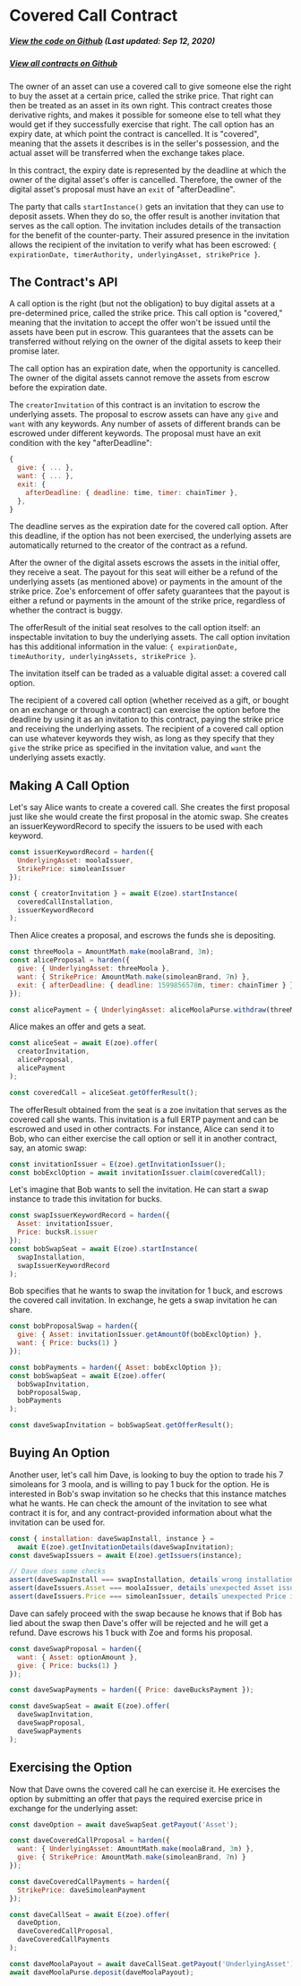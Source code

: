 # Covered Call Contract

<Zoe-Version/>

##### [View the code on Github](https://github.com/Agoric/agoric-sdk/blob/f29591519809dbadf19db0a26f38704d87429b89/packages/zoe/src/contracts/coveredCall.js) (Last updated: Sep 12, 2020)

##### [View all contracts on Github](https://github.com/Agoric/agoric-sdk/tree/master/packages/zoe/src/contracts)

The owner of an asset can use a covered call to give someone else the right
to buy the asset at a certain price, called the strike price. That right
can then be treated as an asset in its own right. This contract creates
those derivative rights, and makes it possible for someone else to tell
what they would get if they successfully exercise that right. The call
option has an expiry date, at which point the contract is cancelled. It is
"covered", meaning that the assets it describes is in the seller's
possession, and the actual asset will be transferred when the exchange takes
place.

In this contract, the expiry date is represented by the deadline at which
the owner of the digital asset's offer is cancelled. Therefore, the owner
of the digital asset's proposal must have an `exit` of "afterDeadline".

The party that calls `startInstance()` gets an invitation that they can use
to deposit assets. When they do so, the offer result is another invitation
that serves as the call option. The invitation includes details of the
transaction for the benefit of the counter-party. Their assured presence in
the invitation allows the recipient of the invitation to verify what has
been escrowed: `{ expirationDate, timerAuthority, underlyingAsset,
strikePrice }`.

## The Contract's API

A call option is the right (but not the obligation) to buy digital assets
at a pre-determined price, called the strike price. This call option is
"covered," meaning that the invitation to accept the offer won't be issued
until the assets have been put in escrow. This guarantees that the assets
can be transferred without relying on the owner of the digital assets to
keep their promise later.

The call option has an expiration date, when the opportunity is
cancelled. The owner of the digital assets cannot remove the assets from
escrow before the expiration date.

The `creatorInvitation` of this contract is an invitation to escrow the
underlying assets. The proposal to escrow assets can have any `give` and
`want` with any keywords. Any number of assets of different brands can be
escrowed under different keywords. The proposal must have an exit condition
with the key "afterDeadline":

```js
{
  give: { ... },
  want: { ... },
  exit: {
    afterDeadline: { deadline: time, timer: chainTimer },
  },
}
```

The deadline serves as the expiration date for the covered call
option. After this deadline, if the option has not been exercised, the
underlying assets are automatically returned to the creator of the contract
as a refund.

After the owner of the digital assets escrows the assets in the initial
offer, they receive a seat. The payout for this seat will either be a
refund of the underlying assets (as mentioned above) or payments in the
amount of the strike price. Zoe's enforcement of offer safety guarantees
that the payout is either a refund or payments in the amount of the strike
price, regardless of whether the contract is buggy.

The offerResult of the initial seat resolves to the call option itself: an
inspectable invitation to buy the underlying assets. The call option
invitation has this additional information in the value: `{ expirationDate,
timeAuthority, underlyingAssets, strikePrice }`.

The invitation itself can be traded as a valuable digital asset: a
covered call option.

The recipient of a covered call option (whether received as a gift, or
bought on an exchange or through a contract) can exercise the option before
the deadline by using it as an invitation to this contract, paying the
strike price and receiving the underlying assets. The recipient of a
covered call option can use whatever keywords they wish, as long as they
specify that they `give` the strike price as specified in the invitation
value, and `want` the underlying assets exactly.

## Making A Call Option

Let's say Alice wants to create a covered call. She creates the first proposal
just like she would create the first proposal in the atomic swap. She creates an
issuerKeywordRecord to specify the issuers to be used with each keyword.

```js
const issuerKeywordRecord = harden({
  UnderlyingAsset: moolaIssuer,
  StrikePrice: simoleanIssuer
});

const { creatorInvitation } = await E(zoe).startInstance(
  coveredCallInstallation,
  issuerKeywordRecord
);
```

Then Alice creates a proposal, and escrows the funds she is depositing.

```js
const threeMoola = AmountMath.make(moolaBrand, 3n);
const aliceProposal = harden({
  give: { UnderlyingAsset: threeMoola },
  want: { StrikePrice: AmountMath.make(simoleanBrand, 7n) },
  exit: { afterDeadline: { deadline: 1599856578n, timer: chainTimer } }
});

const alicePayment = { UnderlyingAsset: aliceMoolaPurse.withdraw(threeMoola) };
```

Alice makes an offer and gets a seat.

```js
const aliceSeat = await E(zoe).offer(
  creatorInvitation,
  aliceProposal,
  alicePayment
);

const coveredCall = aliceSeat.getOfferResult();
```

The offerResult obtained from the seat is a zoe invitation that serves as the
covered call she wants. This invitation is a full ERTP payment and can be
escrowed and used in other contracts. For instance, Alice can send it to Bob,
who can either exercise the call option or sell it in another contract, say, an
atomic swap:

```js
const invitationIssuer = E(zoe).getInvitationIssuer();
const bobExclOption = await invitationIssuer.claim(coveredCall);
```

Let's imagine that Bob wants to sell the invitation. He can start a swap
instance to trade this invitation for bucks.

```js
const swapIssuerKeywordRecord = harden({
  Asset: invitationIssuer,
  Price: bucksR.issuer
});
const bobSwapSeat = await E(zoe).startInstance(
  swapInstallation,
  swapIssuerKeywordRecord
);
```

Bob specifies that he wants to swap the invitation for 1 buck, and escrows
the covered call invitation. In exchange, he gets a swap invitation he can
share.

```js
const bobProposalSwap = harden({
  give: { Asset: invitationIssuer.getAmountOf(bobExclOption) },
  want: { Price: bucks(1) }
});

const bobPayments = harden({ Asset: bobExclOption });
const bobSwapSeat = await E(zoe).offer(
  bobSwapInvitation,
  bobProposalSwap,
  bobPayments
);

const daveSwapInvitation = bobSwapSeat.getOfferResult();
```

## Buying An Option

Another user, let's call him Dave, is looking to buy the option to trade
his 7 simoleans for 3 moola, and is willing to pay 1 buck for the
option. He is interested in Bob's swap invitation so he checks that this
instance matches what he wants. He can check the amount of the invitation
to see what contract it is for, and any contract-provided information about
what the invitation can be used for.

```js
const { installation: daveSwapInstall, instance } =
  await E(zoe).getInvitationDetails(daveSwapInvitation);
const daveSwapIssuers = await E(zoe).getIssuers(instance);

// Dave does some checks
assert(daveSwapInstall === swapInstallation, details`wrong installation`);
assert(daveIssuers.Asset === moolaIssuer, details`unexpected Asset issuer`);
assert(daveIssuers.Price === simoleanIssuer, details`unexpected Price issuer`);
```

Dave can safely proceed with the swap because he knows that if Bob has lied
about the swap then Dave's offer will be rejected and he will get a refund.
Dave escrows his 1 buck with Zoe and forms his proposal.

```js
const daveSwapProposal = harden({
  want: { Asset: optionAmount },
  give: { Price: bucks(1) }
});

const daveSwapPayments = harden({ Price: daveBucksPayment });

const daveSwapSeat = await E(zoe).offer(
  daveSwapInvitation,
  daveSwapProposal,
  daveSwapPayments
);
```

## Exercising the Option

Now that Dave owns the covered call he can exercise it. He exercises the
option by submitting an offer that pays the required exercise price in
exchange for the underlying asset:

```js
const daveOption = await daveSwapSeat.getPayout('Asset');

const daveCoveredCallProposal = harden({
  want: { UnderlyingAsset: AmountMath.make(moolaBrand, 3n) },
  give: { StrikePrice: AmountMath.make(simoleanBrand, 7n) }
});

const daveCoveredCallPayments = harden({
  StrikePrice: daveSimoleanPayment
});

const daveCallSeat = await E(zoe).offer(
  daveOption,
  daveCoveredCallProposal,
  daveCoveredCallPayments
);

const daveMoolaPayout = await daveCallSeat.getPayout('UnderlyingAsset');
await daveMoolaPurse.deposit(daveMoolaPayout);
```
